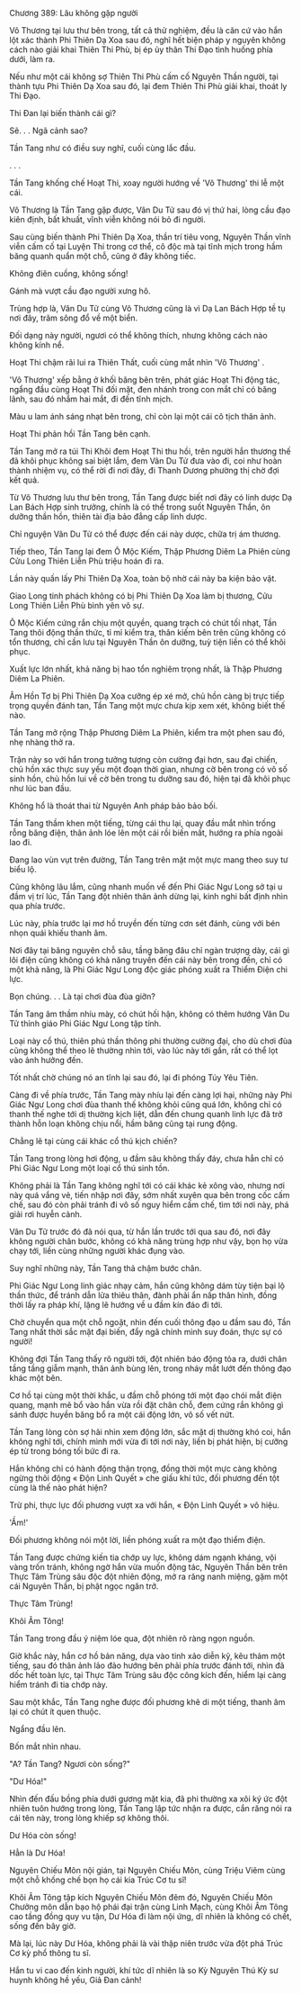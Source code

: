 




Chương 389: Lâu không gặp người


Vô Thương tại lưu thư bên trong, tất cả thử nghiệm, đều là căn cứ vào hắn lột xác thành Phi Thiên Dạ Xoa sau đó, nghĩ hết biện pháp y nguyên không cách nào giải khai Thiên Thi Phù, bị ép ủy thân Thi Đạo tình huống phía dưới, làm ra.

Nếu như một cái không sợ Thiên Thi Phù cấm cố Nguyên Thần người, tại thành tựu Phi Thiên Dạ Xoa sau đó, lại đem Thiên Thi Phù giải khai, thoát ly Thi Đạo.

Thi Đan lại biến thành cái gì?

Sẽ. . . Ngã cảnh sao?

Tần Tang như có điều suy nghĩ, cuối cùng lắc đầu.

. . .

Tần Tang khống chế Hoạt Thi, xoay người hướng về 'Vô Thương' thi lễ một cái.

Vô Thương là Tần Tang gặp được, Vân Du Tử sau đó vị thứ hai, lòng cầu đạo kiên định, bất khuất, vĩnh viễn không nói bỏ đi người.

Sau cùng biến thành Phi Thiên Dạ Xoa, thần trí tiêu vong, Nguyên Thần vĩnh viễn cấm cố tại Luyện Thi trong cơ thể, cô độc mà tại tĩnh mịch trong hầm băng quanh quẩn một chỗ, cũng ở đây không tiếc.

Không điên cuồng, không sống!

Gánh mà vượt cầu đạo người xưng hô.

Trùng hợp là, Vân Du Tử cùng Vô Thương cũng là vì Dạ Lan Bách Hợp tề tụ nơi đây, trăm sông đổ về một biển.

Đối dạng này người, ngươi có thể không thích, nhưng không cách nào không kính nể.

Hoạt Thi chậm rãi lui ra Thiên Thất, cuối cùng mắt nhìn 'Vô Thương' .

'Vô Thương' xếp bằng ở khối băng bên trên, phát giác Hoạt Thi động tác, ngẩng đầu cùng Hoạt Thi đối mặt, đen nhánh trong con mắt chỉ có băng lãnh, sau đó nhắm hai mắt, đi đến tĩnh mịch.

Màu u lam ánh sáng nhạt bên trong, chỉ còn lại một cái cô tịch thân ảnh.

Hoạt Thi phản hồi Tần Tang bên cạnh.

Tần Tang mở ra túi Thi Khôi đem Hoạt Thi thu hồi, trên người hắn thương thế đã khôi phục không sai biệt lắm, đem Vân Du Tử đưa vào đi, coi như hoàn thành nhiệm vụ, có thể rời đi nơi đây, đi Thanh Dương phường thị chờ đợi kết quả.

Từ Vô Thương lưu thư bên trong, Tần Tang được biết nơi đây có linh dược Dạ Lan Bách Hợp sinh trưởng, chính là có thể trong suốt Nguyên Thần, ôn dưỡng thần hồn, thiên tài địa bảo đẳng cấp linh dược.

Chỉ nguyện Vân Du Tử có thể được đến cái này dược, chữa trị ám thương.

Tiếp theo, Tần Tang lại đem Ô Mộc Kiếm, Thập Phương Diêm La Phiên cùng Cửu Long Thiên Liễn Phù triệu hoán đi ra.

Lần này quấn lấy Phi Thiên Dạ Xoa, toàn bộ nhờ cái này ba kiện bảo vật.

Giao Long tinh phách không có bị Phi Thiên Dạ Xoa làm bị thương, Cửu Long Thiên Liễn Phù bình yên vô sự.

Ô Mộc Kiếm cứng rắn chịu một quyền, quang trạch có chút tối nhạt, Tần Tang thôi động thần thức, tỉ mỉ kiểm tra, thân kiếm bên trên cũng không có tổn thương, chỉ cần lưu tại Nguyên Thần ôn dưỡng, tuỳ tiện liền có thể khôi phục.

Xuất lực lớn nhất, khả năng bị hao tổn nghiêm trọng nhất, là Thập Phương Diêm La Phiên.

Âm Hồn Tơ bị Phi Thiên Dạ Xoa cưỡng ép xé mở, chủ hồn càng bị trực tiếp trọng quyền đánh tan, Tần Tang một mực chưa kịp xem xét, không biết thế nào.

Tần Tang mở rộng Thập Phương Diêm La Phiên, kiểm tra một phen sau đó, nhẹ nhàng thở ra.

Trận này so với hắn trong tưởng tượng còn cường đại hơn, sau đại chiến, chủ hồn xác thực suy yếu một đoạn thời gian, nhưng cờ bên trong có vô số sinh hồn, chủ hồn lui về cờ bên trong tu dưỡng sau đó, hiện tại đã khôi phục như lúc ban đầu.

Không hổ là thoát thai từ Nguyên Anh pháp bảo bảo bối.

Tần Tang thầm khen một tiếng, từng cái thu lại, quay đầu mắt nhìn trống rỗng băng điện, thân ảnh lóe lên một cái rồi biến mất, hướng ra phía ngoài lao đi.

Đang lao vùn vụt trên đường, Tần Tang trên mặt một mực mang theo suy tư biểu lộ.

Cũng không lâu lắm, cũng nhanh muốn về đến Phi Giác Ngư Long sở tại u đầm vị trí lúc, Tần Tang đột nhiên thân ảnh dừng lại, kinh nghi bất định nhìn qua phía trước.

Lúc này, phía trước lại mơ hồ truyền đến từng cơn sét đánh, cùng với bén nhọn quái khiếu thanh âm.

Nơi đây tại băng nguyên chỗ sâu, tầng băng đâu chỉ ngàn trượng dày, cái gì lôi điện cũng không có khả năng truyền đến cái này bên trong đến, chỉ có một khả năng, là Phi Giác Ngư Long độc giác phóng xuất ra Thiểm Điện chi lực.

Bọn chúng. . . Là tại chơi đùa đùa giỡn?

Tần Tang âm thầm nhíu mày, có chút hối hận, không có thêm hướng Vân Du Tử thỉnh giáo Phi Giác Ngư Long tập tính.

Loại này cổ thú, thiên phú thần thông phi thường cường đại, cho dù chơi đùa cũng không thể theo lẽ thường nhìn tới, vào lúc này tới gần, rất có thể lọt vào ảnh hưởng đến.

Tốt nhất chờ chúng nó an tĩnh lại sau đó, lại đi phóng Túy Yêu Tiên.

Càng đi về phía trước, Tần Tang mày nhíu lại đến càng lợi hại, những này Phi Giác Ngư Long chơi đùa thanh thế không khỏi cũng quá lớn, không chỉ có thanh thế nghe tới dị thường kịch liệt, dẫn đến chung quanh linh lực đã trở thành hỗn loạn không chịu nổi, hầm băng cũng tại rung động.

Chẳng lẽ tại cùng cái khác cổ thú kịch chiến?

Tần Tang trong lòng hơi động, u đầm sâu không thấy đáy, chưa hẳn chỉ có Phi Giác Ngư Long một loại cổ thú sinh tồn.

Không phải là Tần Tang không nghĩ tới có cái khác kẻ xông vào, nhưng nơi này quá vắng vẻ, tiến nhập nơi đây, sớm nhất xuyên qua bên trong cốc cấm chế, sau đó còn phải tránh đi vô số nguy hiểm cấm chế, tìm tới nơi này, phá giải rơi huyễn cảnh.

Vân Du Tử trước đó đã nói qua, từ hắn lần trước tới qua sau đó, nơi đây không người chân bước, không có khả năng trùng hợp như vậy, bọn họ vừa chạy tới, liền cùng những người khác đụng vào.

Suy nghĩ những này, Tần Tang thả chậm bước chân.

Phi Giác Ngư Long linh giác nhạy cảm, hắn cũng không dám tùy tiện bại lộ thần thức, để tránh dẫn lửa thiêu thân, đành phải ẩn nấp thân hình, đồng thời lấy ra pháp khí, lặng lẽ hướng về u đầm kín đáo đi tới.

Chờ chuyển qua một chỗ ngoặt, nhìn đến cuối thông đạo u đầm sau đó, Tần Tang nhất thời sắc mặt đại biến, đẩy ngã chính mình suy đoán, thực sự có người!

Không đợi Tần Tang thấy rõ người tới, đột nhiên báo động tỏa ra, dưới chân tầng tầng giẫm mạnh, thân ảnh bùng lên, trong nháy mắt lướt đến thông đạo khác một bên.

Cơ hồ tại cùng một thời khắc, u đầm chỗ phóng tới một đạo chói mắt điện quang, mạnh mẽ bổ vào hắn vừa rồi đặt chân chỗ, đem cứng rắn không gì sánh được huyền băng bổ ra một cái động lớn, vô số vết nứt.

Tần Tang lòng còn sợ hãi nhìn xem động lớn, sắc mặt dị thường khó coi, hắn không nghĩ tới, chính mình mới vừa đi tới nơi này, liền bị phát hiện, bị cưỡng ép từ trong bóng tối bức đi ra.

Hắn không chỉ có hành động thận trọng, đồng thời một mực càng không ngừng thôi động « Độn Linh Quyết » che giấu khí tức, đối phương đến tột cùng là thế nào phát hiện?

Trừ phi, thực lực đối phương vượt xa với hắn, « Độn Linh Quyết » vô hiệu.

'Ầm!'

Đối phương không nói một lời, liền phóng xuất ra một đạo thiểm điện.

Tần Tang được chứng kiến tia chớp uy lực, không dám ngạnh kháng, vội vàng trốn tránh, không ngờ hắn vừa muốn động tác, Nguyên Thần bên trên Thực Tâm Trùng sâu độc đột nhiên động, mở ra răng nanh miệng, gặm một cái Nguyên Thần, bị phật ngọc ngăn trở.

Thực Tâm Trùng!

Khôi Âm Tông!

Tần Tang trong đầu ý niệm lóe qua, đột nhiên rõ ràng ngọn nguồn.

Giờ khắc này, hắn cơ hồ bản năng, dựa vào tinh xảo diễn kỹ, kêu thảm một tiếng, sau đó thân ảnh lảo đảo hướng bên phải phía trước đánh tới, nhìn đã dốc hết toàn lực, tại Thực Tâm Trùng sâu độc công kích đến, hiểm lại càng hiểm tránh đi tia chớp này.

Sau một khắc, Tần Tang nghe được đối phương khẽ di một tiếng, thanh âm lại có chút ít quen thuộc.

Ngẩng đầu lên.

Bốn mắt nhìn nhau.

"A? Tần Tang? Ngươi còn sống?"

"Dư Hóa!"

Nhìn đến đấu bồng phía dưới gương mặt kia, đã phi thường xa xôi ký ức đột nhiên tuôn hướng trong lòng, Tần Tang lập tức nhận ra được, cắn răng nói ra cái tên này, trong lòng khiếp sợ không thôi.

Dư Hóa còn sống!

Hẳn là Dư Hóa!

Nguyên Chiếu Môn nội gián, tại Nguyên Chiếu Môn, cùng Triệu Viêm cùng một chỗ khống chế bọn họ cái kia Trúc Cơ tu sĩ!

Khôi Âm Tông tập kích Nguyên Chiếu Môn đêm đó, Nguyên Chiếu Môn Chưởng môn dẫn bạo hộ phái đại trận cùng Linh Mạch, cùng Khôi Âm Tông cao tầng đồng quy vu tận, Dư Hóa đi làm nội ứng, dĩ nhiên là không có chết, sống đến bây giờ.

Mà lại, lúc này Dư Hóa, không phải là vài thập niên trước vừa đột phá Trúc Cơ kỳ phổ thông tu sĩ.

Hắn tu vi cao đến kinh người, khí tức dĩ nhiên là so Kỳ Nguyên Thú Kỳ sư huynh không hề yếu, Giả Đan cảnh!




